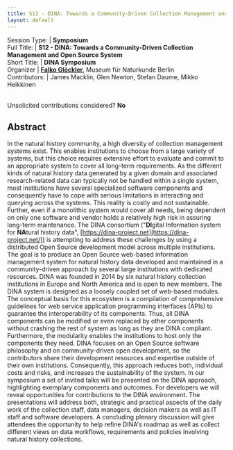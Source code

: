 ```yaml
---
title: S12 - DINA: Towards a Community-Driven Collection Management and Open Source System
layout: default
---
```


Session Type: | **Symposium**  
Full Title:   | **S12 - DINA: Towards a Community-Driven Collection Management and Open Source System**  
Short Title:  | **DINA Symposium**  
Organizer     | **[Falko Glöckler](mailto:falko.gloeckler@mfn-berlin.de),** Museum für Naturkunde Berlin  
Contributors: | James Macklin, Glen Newton, Stefan Daume, Mikko Heikkinen  


<p><br />Unsolicited contributions considered? <strong>No</strong></p>

<!--
**How many 80-minute sessions are you requesting?** 1
**Technical Requirements:** 
internet connection, projector
-->

## Abstract  

In the natural history community, a high diversity of collection management systems exist. This enables institutions to choose from a large variety of systems, but this choice requires extensive effort to evaluate and commit to an appropriate system to cover all long-term requirements. As the different kinds of natural history data generated by a given domain and associated research-related data can typically not be handled within a single system, most institutions have several specialized software components and consequently have to cope with serious limitations in interacting and querying across the systems. This reality is costly and not sustainable. Further, even if a monolithic system would cover all needs, being dependent on only one software and vendor holds a relatively high risk in assuring long-term maintenance. The DINA consortium ("**DI**gital Information system for **NA**tural history data", [https://dina-project.net](https://dina-project.net/)) is attempting to address these challenges by using a distributed Open Source development model across multiple institutions. The goal is to produce an Open Source web-based information management system for natural history data developed and maintained in a community-driven approach by several large institutions with dedicated resources. DINA was founded in 2014 by six natural history collection institutions in Europe and North America and is open to new members. The DINA system is designed as a loosely coupled set of web-based modules. The conceptual basis for this ecosystem is a compilation of comprehensive guidelines for web service application programming interfaces (APIs) to guarantee the interoperability of its components. Thus, all DINA components can be modified or even replaced by other components without crashing the rest of system as long as they are DINA compliant. Furthermore, the modularity enables the institutions to host only the components they need. DINA focuses on an Open Source software philosophy and on community-driven open development, so the contributors share their development resources and expertise outside of their own institutions. Consequently, this approach reduces both, individual costs and risks, and increases the sustainability of the system. In our symposium a set of invited talks will be presented on the DINA approach, highlighting exemplary components and outcomes. For developers we will reveal opportunities for contributions to the DINA environment. The presentations will address both, strategic and practical aspects of the daily work of the collection staff, data managers, decision makers as well as IT staff and software developers. A concluding plenary discussion will give attendees the opportunity to help refine DINA's roadmap as well as collect different views on data workflows, requirements and policies involving natural history collections.

